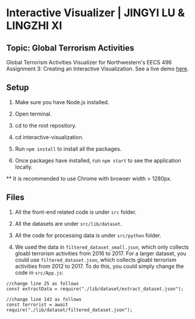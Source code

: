 # Interactive Visualizer | JINGYI LU & LINGZHI XI

## Topic: Global Terrorism Activities

Global Terrorism Activities Visualizer for Northwestern's EECS 496 Assignment 3: Creating an Interactive Visualization. See a live demo [here](https://www.google.com).

## Setup

1. Make sure you have Node.js installed. 

2. Open terminal.

3. cd to the root repository.

4. cd interactive-visualization.

5. Run `npm install` to install all the packages.

6. Once packages have installed, run `npm start` to see the application locally.

** It is recommended to use Chrome with browser width > 1280px.

## Files

1. All the front-end related code is under `src` folder.

2. All the datasets are under `src/lib/dataset`.

3. All the code for processing data is under `src/python` folder.

4. We used the data in `filtered_dataset_small.json`, which only collects gloabl terrorism activities from 2016 to 2017. For a larger dataset, you could use `filtered_dataset.json`, which collects gloabl terrorism activities from 2012 to 2017. To do this, you could simply change the code in `src/App.js`:  <br/>
```
//change line 25 as follows
const extractData = require("./lib/dataset/extract_dataset.json");

//change line 143 as follows
const terrorist = await require("./lib/dataset/filtered_dataset.json");
```





